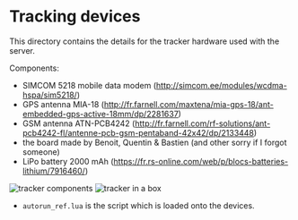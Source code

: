 # Tracking devices

This directory contains the details for the tracker hardware used with the
server.

Components:

- SIMCOM 5218 mobile data modem (http://simcom.ee/modules/wcdma-hspa/sim5218/)
- GPS antenna MIA-18 (http://fr.farnell.com/maxtena/mia-gps-18/ant-embedded-gps-active-18mm/dp/2281637)
- GSM antenna ATN-PCB4242 (http://fr.farnell.com/rf-solutions/ant-pcb4242-fl/antenne-pcb-gsm-pentaband-42x42/dp/2133448)
- the board made by Benoit, Quentin & Bastien (and other sorry if I forgot someone)
- LiPo battery 2000 mAh (https://fr.rs-online.com/web/p/blocs-batteries-lithium/7916460/)

![tracker components](../MYR_rails/public/stylesheets/images/default/TrackingSystem.jpg)
![tracker in a box](../MYR_rails/public/stylesheets/images/default/TrackingSystemInBox.jpg)

- `autorun_ref.lua` is the script which is loaded onto the devices.
